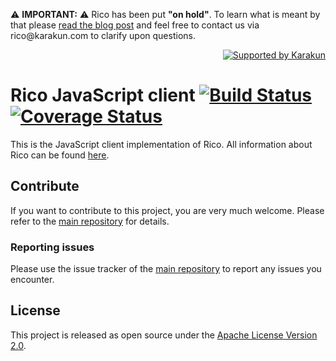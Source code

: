 <p>
  ⚠️ <b>IMPORTANT:</b> ⚠️ Rico has been put <b>"on hold"</b>. To learn what is meant by that please <a href="https://dev.karakun.com/rico/2021/06/25/rico-on-hold.html">read the blog post</a>  and feel free to contact us via rico@karakun.com to clarify upon questions.<br />
  </p>

<p align="right">
<a href="https://dev.karakun.com" target="_blank"><img src="https://raw.githubusercontent.com/rico-projects/rico/master/readme/supported_by_karakun.png" alt="Supported by Karakun"/></a>
</p>

# Rico JavaScript client [![Build Status](https://travis-ci.org/rico-projects/rico-js.svg?branch=master)](https://travis-ci.org/rico-projects/rico-js) [![Coverage Status](https://coveralls.io/repos/github/rico-projects/rico-js/badge.svg?branch=feature%2Ftypescript)](https://coveralls.io/github/rico-projects/rico-js?branch=feature%2Ftypescript)
This is the JavaScript client implementation of Rico. All information about Rico can be found [here](https://github.com/rico-project/rico).

## Contribute

If you want to contribute to this project, you are very much welcome. Please refer to the [main repository](https://github.com/rico-projects/rico) for details.

### Reporting issues

Please use the issue tracker of the [main repository](https://github.com/rico-projects/rico) to report any issues you encounter.

## License 

This project is released as open source under the [Apache License Version 2.0](LICENSE).
